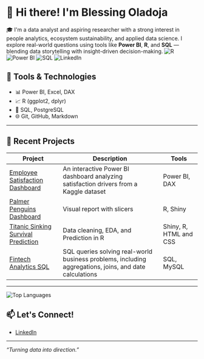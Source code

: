 # 👋 Hi there! I'm Blessing Oladoja

🎓 I'm a data analyst and aspiring researcher with a strong interest in people analytics, ecosystem sustainability, and applied data science. I explore real-world questions using tools like **Power BI**, **R**, and **SQL** — blending data storytelling with insight-driven decision-making.
![R](https://img.shields.io/badge/R-276DC3?style=flat&logo=r&logoColor=white)
![Power BI](https://img.shields.io/badge/Power%20BI-F2C811?style=flat&logo=power-bi&logoColor=black)
![SQL](https://img.shields.io/badge/SQL-4479A1?style=flat&logo=postgresql&logoColor=white)
![LinkedIn](https://img.shields.io/badge/LinkedIn-0077B5?style=flat&logo=linkedin&logoColor=white)

## 🔧 Tools & Technologies

- 📊 Power BI, Excel, DAX
- 📈 R (ggplot2, dplyr)
- 📂 SQL, PostgreSQL
- 🌐 Git, GitHub, Markdown

---
## 🧠 Recent Projects

| Project | Description | Tools |
|--------|-------------|-------|
| [Employee Satisfaction Dashboard](https://github.com/Oladoja-Blessing/Employee-Satisfaction-Dashboard-Power-BI-.git) | An interactive Power BI dashboard analyzing satisfaction drivers from a Kaggle dataset | Power BI, DAX |
| [Palmer Penguins Dashboard](https://github.com/Oladoja-Blessing/Palmer-penguins-dashboard.git) | Visual report with slicers | R, Shiny |
| [Titanic Sinking Survival Prediction](https://github.com/Oladoja-Blessing/Titanic-sinking.git) | Data cleaning, EDA, and Prediction in R | Shiny, R, HTML and CSS |
| [Fintech Analytics SQL](https://github.com/Oladoja-Blessing/DataAnalytics-Assessment.git) | SQL queries solving real-world business problems, including aggregations, joins, and date calculations | SQL, MySQL |

---
![Top Languages](https://github-readme-stats.vercel.app/api/top-langs/?username=Oladoja-Blessing&layout=compact&theme=radical)

## 📫 Let's Connect!

- [LinkedIn](https://www.linkedin.com/in/blessingoladoja/)

---

_“Turning data into direction.”_

